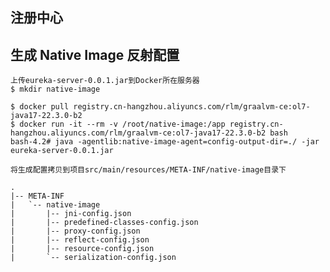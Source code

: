 ## 注册中心
## 生成 Native Image 反射配置
	上传eureka-server-0.0.1.jar到Docker所在服务器
	$ mkdir native-image
	
```
$ docker pull registry.cn-hangzhou.aliyuncs.com/rlm/graalvm-ce:ol7-java17-22.3.0-b2
$ docker run -it --rm -v /root/native-image:/app registry.cn-hangzhou.aliyuncs.com/rlm/graalvm-ce:ol7-java17-22.3.0-b2 bash
bash-4.2# java -agentlib:native-image-agent=config-output-dir=./ -jar eureka-server-0.0.1.jar
```

	将生成配置拷贝到项目src/main/resources/META-INF/native-image目录下

```	
.
|-- META-INF
|   `-- native-image
|       |-- jni-config.json
|       |-- predefined-classes-config.json
|       |-- proxy-config.json
|       |-- reflect-config.json
|       |-- resource-config.json
|       `-- serialization-config.json
```